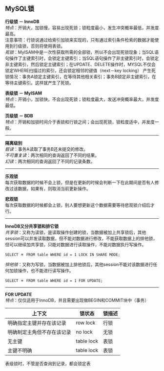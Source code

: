 ﻿
## MySQL锁

**行级锁 － InnoDB**  
*特点*：开销大，加锁慢，容易出现死锁；锁粒度最小，发生冲突概率最低，并发度最高。  
注意事项：行锁说通过给索引加锁来实现的，只有通过索引条件检索的数据才能使用到行级锁，否则将使用表锁。  
*死锁*：MyISAM中是一次性获取所需的全部锁，所以不会出现死锁现象；当SQL语句操作了主键索引时，会锁定主键索引；当SQL语句操作了非主键索引时，会锁定非主键索引，然后锁定主键索引；在UPDATE、DELETE操作时，MYSQL不仅会锁定WHERE扫描过的索引，还会锁定相邻的键值（next－key locking）
产生死锁情况：事务A锁定主键索引，在等待其他相关索引；事务B锁定非主键索引，在等待主键索引。这样就产生了死锁。  

**表级锁 － MyISAM**  
*特点*：开销小，加锁快，不会出现死锁；锁粒度最大，发送冲突概率最大，并发度最低。  

**页级锁 － BDB**  
*特点*：开销和加锁时间介于表锁和行锁之间；会出现死锁，锁粒度适中，并发度一般。  

---

**隔离级别**  
*脏读*：事务A读取了事务B还未提交的修改。  
*不可重复读*：两次相同的查询返回了不同的结果。  
*幻读*：两次相同的查询返回了不同的记录条数。  

---

**乐观锁**  
每次获取数据的时候不会上锁，但是在更新的时候会判断一下在此期间是否有人修改过该数据，如果有，则取消当前更新操作。  

**悲观锁**  
每次获取数据的时候都会上锁，别人要想更新这个数据需要等待悲观锁介绍后才行。

---

**InnoDB又分共享锁和排它锁**  
*共享锁*：又称为读锁，是读取操作创建的锁，当数据被加上共享锁后，其他session可以并发读取数据，但不能对数据进行修改，不能获取数据上的排他锁，但可以继续加共享锁，只能对数据进行读取操作，不能对数据执行写操作。  
```mysql
SELECT ＊ FROM table WHERE id = 1 LOCK IN SHARE MODE;
```

*排他锁*：又称为写锁，当数据被加上排他锁后，其他session不能对该数据进行任何加锁操作，也不能进行读写操作。  
```mysql
SELECT ＊ FROM table WHERE id = 1 FOR UPDATE;
```

---

**FOR UPDATE**  
*特点*：仅仅适用于InnoDB，并且需要出现做BEGIN和COMMIT块中（事务）  

| 上下文 | 锁状态 | 锁描述 |
| --- | --- | --- |
| 明确指定主键并存在该记录 | row lock | 行锁 |
| 明确制定主角但不存在该记录 | no lock | 无锁 |
| 无主键 | table lock | 表锁 |
| 主键不明确 | table lock | 表锁 |

表级锁时，不管是否查询到记录，都会锁定表  
